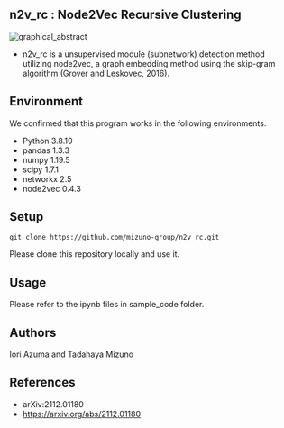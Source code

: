 ## n2v_rc : Node2Vec Recursive Clustering
![graphical_abstract](https://user-images.githubusercontent.com/92911852/231354612-27080b5a-02b4-4606-9437-5a9671cf6eb1.png)


- n2v_rc is a unsupervised module (subnetwork) detection method utilizing node2vec, a graph embedding method using the skip-gram algorithm (Grover and Leskovec, 2016). 
## Environment
We confirmed that this program works in the following environments.
- Python 3.8.10
- pandas 1.3.3
- numpy 1.19.5
- scipy 1.7.1
- networkx 2.5
- node2vec 0.4.3

## Setup
```
git clone https://github.com/mizuno-group/n2v_rc.git
```
Please clone this repository locally and use it.

## Usage
Please refer to the ipynb files in sample_code folder.

## Authors
Iori Azuma and Tadahaya Mizuno

## References
- arXiv:2112.01180
- https://arxiv.org/abs/2112.01180
